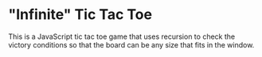 "Infinite" Tic Tac Toe
====================

This is a JavaScript tic tac toe game that uses recursion to check the victory conditions so that the board
can be any size that fits in the window.
